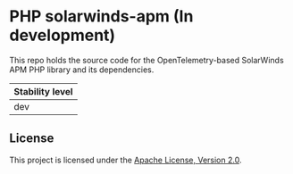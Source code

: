 # PHP solarwinds-apm (In development)

This repo holds the source code for the OpenTelemetry-based SolarWinds APM PHP library and its dependencies.

| Stability level |
|-----------------|
| dev             |


## License

This project is licensed under the [Apache License, Version 2.0](./LICENSE).
